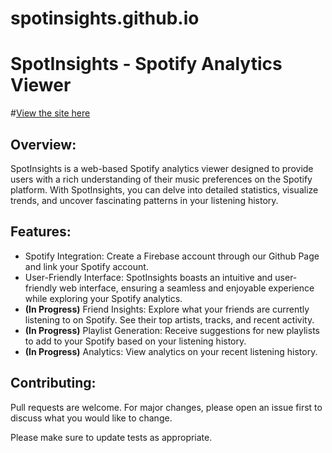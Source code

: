 # spotinsights.github.io
# SpotInsights - Spotify Analytics Viewer
#[View the site here](https://wvu-cs230-2023-08-group07.github.io/spotinsights.github.io/)
## Overview:
SpotInsights is a web-based Spotify analytics viewer designed to provide users with a rich understanding of their music preferences on the Spotify platform. With SpotInsights, you can delve into detailed statistics, visualize trends, and uncover fascinating patterns in your listening history.

## Features:
- Spotify Integration: Create a Firebase account through our Github Page and link your Spotify account.<br>
- User-Friendly Interface: SpotInsights boasts an intuitive and user-friendly web interface, ensuring a seamless and enjoyable experience while exploring your Spotify analytics.<br>
- **(In Progress)** Friend Insights: Explore what your friends are currently listening to on Spotify. See their top artists, tracks, and recent activity.<br>
- **(In Progress)** Playlist Generation: Receive suggestions for new playlists to add to your Spotify based on your listening history.<br>
- **(In Progress)** Analytics: View analytics on your recent listening history.


## Contributing:
Pull requests are welcome. For major changes, please open an issue first
to discuss what you would like to change.

Please make sure to update tests as appropriate.
